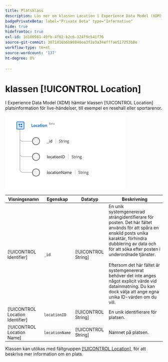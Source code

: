 ```yaml
---
title: Platsklass
description: Läs mer om klassen Location i Experience Data Model (XDM).
badgePrivateBeta: label="Private Beta" type="Informative"
hide: true
hidefromtoc: true
exl-id: 1d100981-49fb-4f02-b2c6-324f9c541f76
source-git-commit: 3071d16b6b98040ea3f2e3a34efffae517253b8e
workflow-type: tm+mt
source-wordcount: '137'
ht-degree: 0%

---
```


# klassen [!UICONTROL Location]

I Experience Data Model (XDM) hämtar klassen [!UICONTROL Location] platsinformation för live-händelser, till exempel en resehall eller sportarenor.

![Struktur för platsklass](../../../images/healthcare/classes/location.png)

| Visningsnamn | Egenskap | Datatyp | Beskrivning |
| --- | --- | --- | --- |
| [!UICONTROL Identifier] | `_id` | [!UICONTROL String] | En unik systemgenererad strängidentifierare för posten. Det här fältet används för att spåra en enskild posts unika karaktär, förhindra dubblering av data och för att söka efter posten i underordnade tjänster.<br><br>Eftersom det här fältet är systemgenererat behöver det inte anges något explicit värde vid datainmatning. Du kan dock välja att ange egna unika ID-värden om du vill. |
| [!UICONTROL Location Identifier] | `locationID` | [!UICONTROL String] | En unik identifierare för platsen. |
| [!UICONTROL Location Name] | `locationName` | [!UICONTROL String] | Namnet på platsen. |

Klassen kan utökas med fältgruppen [[!UICONTROL Location] &#x200B;](../field-groups/location.md) för att beskriva mer information om en plats.
